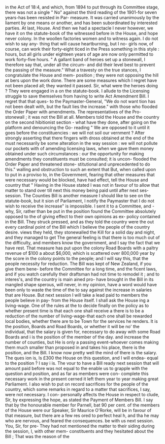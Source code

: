 in the Act of 18:4, and which, from 1894 to put through its Committee stage, there was not a single " No" against the third reading of the 1901-for seven years-has been resisted in Par- measure. It was carried unanimously by the liament by one means or another, and has been subordinated by interested parties. At last, House. And then we had a spectacle I never however, we have it on the statute-book of the witnessed before in the House, and hope never colony. In the woollen factories women and to witness again. I do not wish to say any- thing that will cause heartburning, but I no- girls now, of course, can work their forty-eight ticed in the Press something in this style : hours, but all girls under eighteen years of age are now only permitted to work forty-five hours. " A gallant band of heroes set up a stonewall, I therefore say that, under all the circum- and did their level best to prevent the passing of the measure." What a travesty on the true stances, I congratulate the House and mem- position ; they were not opposing the hill at bers upon the work done. There are some measures which I regret have not been placed all; they wanted it passed. Sir, what were the heroes doing ? They were engaged in a on the statute-book. I allude to the Licensing struggle to save themselves from having to write Act Amendment Bill. I regret that that ques- to the Paymaster-General, "We do not want tion has not been dealt with, but the fault lies the increase." with those who flooded the Order Paper with amendments. The representatives of the Pro- stonewall ; it was not the Bill at all. Members told the House and the country on the second hibitionist section - what have they done, after going on the platform and denouncing the Go- reading " We are opposed to it until it goes before the constituencies : we will not soil our vernment ? After strongly asserting that there fingers with dross obtained at the end of the must necessarily be some alteration in the way session : we will not pollute our pockets with of amending licensing laws, when we gave them money obtained under such circumstances : our the opportunity for making amendments they constituents must be consulted; it is uncon- flooded the Order Paper and threatened stone- stitutional and unprecedented to do this." walling and obstruction to such an extent that But, when called upon to put in a proviso to, in the Government, fearing that other measures that were necessary would be blocked, have had effect, tell the House and country that " Having in the House stated I was not in favour of to allow that matter to stand over till next this money being paid until after next ses- session. The Counties Bill is another measure I should like to see on the statute-book, but it sion of Parliament, I notify the Paymaster that I do not wish to receive the increase" is impossible. I sent it to a Committee, and -why, Sir, rather than be put in the position found the Committee absolutely opposed to the of giving effect to their own opinions as ex- policy contained in the Bill. They struck pressed, and as they told the country were the out every cardinal point of the Bill which I believe the people of the country desire. views they held, they stonewalled the Kill for a solid day and night, and they managed to get The general feeling is that there is too much out of the difficulty, and members know the government, and I say the fact that we have rest. That measure has put upon the colony Road Boards with a paltry revenue of $100 a about $6,000, which is scattered over 800,000 year by the score in the colony points to the people; and I will say this, that the people necessity for reduction. The Bill was kept of New Zealand, if you give them bene- before the Committee for a long time, and the ficent laws, and if you watch carefully their draftsman had not time to remodel it ; and to interes's, and the country is main ained pro- have brought in the Bill in its mangled shape sperous, will never, in my opinion, have a word would have been only to waste the time of the to say against the increase in salaries that are House. But next session I will take a lead paid to members the people believe in pay- from the House itself. I shall ask the House ing a living-wage. One of the rules at the to decide finally on the policy as to whether present time is that each one shall receive a there is to be a reduction of the number of living-wage-that each one shall be rewarded local bodies, whether there are to be Town for the services he renders. It is the position, Boards and Road Boards, or whether it will be no' the individual, that the salary is given for, necessary to do away with some Road Boards and i is the position of the member of the day. and increase the number of counties, but He is only a passing event-whoever comes making them much smaller than proposed in and takes his place, there is the position, and the Bill. I know now pretty well the mind of there is the salary. The ques ion is, Is £300 the House on this question, and I will endea- equal to the position ? I say i is. The vour to have a Bill ready next session that will amount paid before was not equal to the enable us to grapple with the question and position, and as far as members were con- complete this necessary work in the present cerned it left them year to year making great Parliament. I also wish to put on record sacrifices for the people of the country, which some remarks in regard to a matter that sacrifices, I say, were not necessary. I con- personally affects the House in respect to clude, Sir, by expressing the hope, as stated the Payment of Members Bill. I say that by the honourable member for Parnell, bat 90 per cent. of the members of the House were our Speaker, Sir Maurice O'Rorke, will be in favour of that measure, but there are a few res ored to perfect heal h, and tha he may who are nervous, and feared the consequences. be with us next session. You, Sir, for pre- They had not mentioned the matter to their siding during the session, I, with other mem- constituents and they hesitated about the Bill ; That was the reason of the 